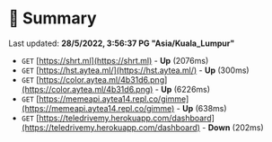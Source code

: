 # 📖 Summary
Last updated: **28/5/2022, 3:56:37 PG "Asia/Kuala_Lumpur"**

- `GET` [https://shrt.ml](https://shrt.ml) - **Up** (2076ms)
- `GET` [https://hst.aytea.ml/](https://hst.aytea.ml/) - **Up** (300ms)
- `GET` [https://color.aytea.ml/4b31d6.png](https://color.aytea.ml/4b31d6.png) - **Up** (6226ms)
- `GET` [https://memeapi.aytea14.repl.co/gimme](https://memeapi.aytea14.repl.co/gimme) - **Up** (638ms)
- `GET` [https://teledrivemy.herokuapp.com/dashboard](https://teledrivemy.herokuapp.com/dashboard) - **Down** (202ms)
